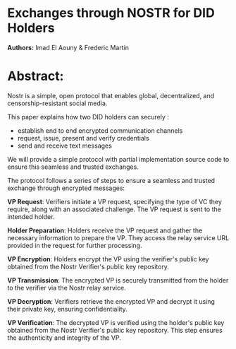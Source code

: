 # Exchanges through NOSTR for DID Holders

**Authors:** Imad El Aouny & Frederic Martin

# **Abstract**:

Nostr is a simple, open protocol that enables global, decentralized, and censorship-resistant social media.

This paper explains how two DID holders can securely :
- establish end to end encrypted communication channels
- request, issue, present and verify credentials
- send and receive text messages
 
We will provide a simple protocol with partial implementation source code  to ensure this seamless and trusted exchanges.

The protocol follows a series of steps to ensure a seamless and trusted exchange through encrypted messages:

**VP Request**: Verifiers initiate a VP request, specifying the type of VC they require, along with an associated challenge. The VP request is sent to the intended holder.

**Holder Preparation**: Holders receive the VP request and gather the necessary information to prepare the VP. They access the relay service URL provided in the request for further processing.

**VP Encryption**: Holders encrypt the VP using the verifier's public key obtained from the Nostr Verifier's public key repository.

**VP Transmission**: The encrypted VP is securely transmitted from the holder to the verifier via the Nostr relay service.

**VP Decryption**: Verifiers retrieve the encrypted VP and decrypt it using their private key, ensuring confidentiality.

**VP Verification**: The decrypted VP is verified using the holder's public key obtained from the Nostr Verifier's public key repository. This step ensures the authenticity and integrity of the VP.
